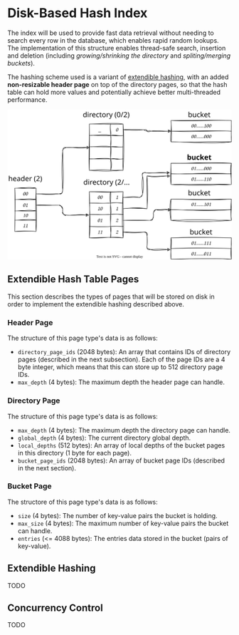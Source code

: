 # Disk-Based Hash Index

The index will be used to provide fast data retrieval without needing to search every row in the database, which enables rapid random lookups. The implementation of this structure enables thread-safe search, insertion and deletion (including *growing/shrinking the directory* and *spliting/merging buckets*).

The hashing scheme used is a variant of [extendible hashing](https://en.wikipedia.org/wiki/Extendible_hashing), with an added **non-resizable header page** on top of the directory pages, so that the hash table can hold more values and potentially achieve better multi-threaded performance.

![Extendible Hashing](images/hashing.svg)

## Extendible Hash Table Pages

This section describes the types of pages that will be stored on disk in order to implement the extendible hashing described above.

### Header Page

The structure of this page type's data is as follows:
- `directory_page_ids` (2048 bytes): An array that contains IDs of directory pages (described in the next subsection). Each of the page IDs are a 4 byte integer, which means that this can store up to 512 directory page IDs.
- `max_depth` (4 bytes): The maximum depth the header page can handle.

### Directory Page

The structure of this page type's data is as follows:
- `max_depth` (4 bytes): The maximum depth the directory page can handle.
- `global_depth` (4 bytes): The current directory global depth.
- `local_depths` (512 bytes): An array of local depths of the bucket pages in this directory (1 byte for each page).
- `bucket_page_ids` (2048 bytes): An array of bucket page IDs (described in the next section).

### Bucket Page

The structore of this page type's data is as follows:
- `size` (4 bytes): The number of key-value pairs the bucket is holding.
- `max_size` (4 bytes): The maximum number of key-value pairs the bucket can handle.
- `entries` (<= 4088 bytes): The entries data stored in the bucket (pairs of key-value).

## Extendible Hashing

TODO

## Concurrency Control

TODO
